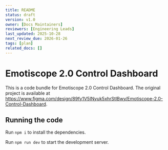 ```yaml
---
title: README
status: draft
version: v1.0
owner: [Docs Maintainers]
reviewers: [Engineering Leads]
last_updated: 2025-10-28
next_review_due: 2026-01-26
tags: [plan]
related_docs: []
---
```

  # Emotiscope 2.0 Control Dashboard

  This is a code bundle for Emotiscope 2.0 Control Dashboard. The original project is available at https://www.figma.com/design/89fy1V5INyuk5xhrStlBwy/Emotiscope-2.0-Control-Dashboard.

  ## Running the code

  Run `npm i` to install the dependencies.

  Run `npm run dev` to start the development server.
  